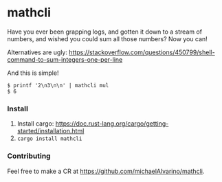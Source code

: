# mathcli
Have you ever been grapping logs, and gotten it down to a stream of numbers, and wished you could sum all those numbers? Now you can!

Alternatives are ugly: https://stackoverflow.com/questions/450799/shell-command-to-sum-integers-one-per-line

And this is simple!
```
$ printf '2\n3\n\n' | mathcli mul
$ 6
```

### Install
1. Install cargo: https://doc.rust-lang.org/cargo/getting-started/installation.html
2. `cargo install mathcli`

### Contributing
Feel free to make a CR at https://github.com/michaelAlvarino/mathcli.
